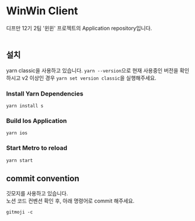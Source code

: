 # WinWin Client

디프만 12기 2팀 '윈윈' 프로젝트의 Application repository입니다.
<br />
<br />

## 설치

yarn classic을 사용하고 있습니다.
`yarn --version`으로 현재 사용중인 버전을 확인하시고 v2 이상인 경우 `yarn set version classic`을 실행해주세요.

### Install Yarn Dependencies
```
yarn install s
```

### Build Ios Application
```
yarn ios
```

### Start Metro to reload
```
yarn start
```

## commit convention

깃모지를 사용하고 있습니다.  
노션 코드 컨벤션 확인 후, 아래 명령어로 commit 해주세요.

```
gitmoji -c
```
